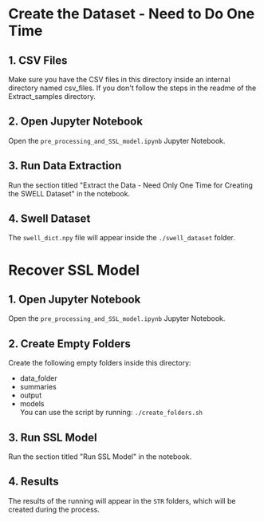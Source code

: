 # Create the Dataset - Need to Do One Time

## 1. CSV Files
Make sure you have the CSV files in this directory inside an internal directory named csv_files.
If you don't follow the steps in the readme of the Extract_samples directory.

## 2. Open Jupyter Notebook
Open the `pre_processing_and_SSL_model.ipynb` Jupyter Notebook.

## 3. Run Data Extraction
Run the section titled "Extract the Data - Need Only One Time for Creating the SWELL Dataset" in the notebook.

## 4. Swell Dataset
The `swell_dict.npy` file will appear inside the `./swell_dataset` folder.


# Recover SSL Model

## 1. Open Jupyter Notebook
Open the `pre_processing_and_SSL_model.ipynb` Jupyter Notebook.

## 2. Create Empty Folders
Create the following empty folders inside this directory:
- data_folder
- summaries
- output
- models </br>
You can use the script by running: `./create_folders.sh`

## 3. Run SSL Model
Run the section titled "Run SSL Model" in the notebook.

## 4. Results
The results of the running will appear in the `STR` folders, which will be created during the process.
